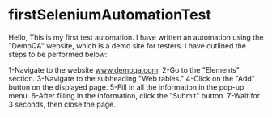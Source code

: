 # firstSeleniumAutomationTest
Hello,
This is my first test automation. I have written an automation using the "DemoQA" website, which is a demo site for testers. I have outlined the steps to be performed below:

1-Navigate to the website www.demoqa.com.
2-Go to the "Elements" section.
3-Navigate to the subheading "Web tables."
4-Click on the "Add" button on the displayed page.
5-Fill in all the information in the pop-up menu.
6-After filling in the information, click the "Submit" button.
7-Wait for 3 seconds, then close the page.

